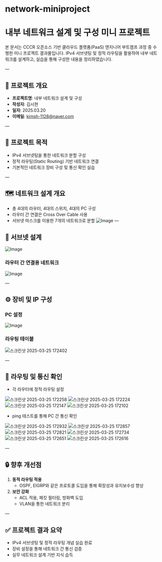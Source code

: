 # network-miniproject
# 내부 네트워크 설계 및 구성 미니 프로젝트

본 문서는 CCCR 오픈소스 기반 클라우드 플랫폼(PaaS) 엔지니어 부트캠프 과정 중 수행한 미니 프로젝트 결과물입니다. IPv4 서브넷팅 및 정적 라우팅을 활용하여 내부 네트워크를 설계하고, 실습을 통해 구성한 내용을 정리하였습니다.

—

## 📌 프로젝트 개요

- **프로젝트명**: 내부 네트워크 설계 및 구성
- **작성자**: 김시현
- **일자**: 2025.03.20
- **이메일**: kimsh-1128@naver.com

—

## 🎯 프로젝트 목적

- IPv4 서브넷팅을 통한 네트워크 분할 구성
- 정적 라우팅(Static Routing) 기반 네트워크 연결
- 기본적인 네트워크 장비 구성 및 통신 확인 실습

—

## 🗺️ 네트워크 설계 개요

- 총 4대의 라우터, 4대의 스위치, 4대의 PC 구성
- 라우터 간 연결은 Cross Over Cable 사용
- 서브넷 마스크를 이용한 7개의 네트워크로 분할
![Image](https://github.com/user-attachments/assets/705a5c9c-d2ea-4504-8d52-6febdfbc94eb)
—

## 🧩 서브넷 설계

![Image](https://github.com/user-attachments/assets/1db42adc-8647-4111-a3c9-fab7b75cf810)


### 라우터 간 연결용 네트워크

![Image](https://github.com/user-attachments/assets/99f06cf3-6376-4a6c-af23-95b795c87ce2)


—

## ⚙️ 장비 및 IP 구성

### PC 설정

![Image](https://github.com/user-attachments/assets/fe8f3bc5-8721-459b-957e-bb4f3117f43c)


### 라우팅 테이블


![스크린샷 2025-03-25 172402](https://github.com/user-attachments/assets/d91726ac-7d3e-4699-bca2-726c6b6f9941)

—

## 🧭 라우팅 및 통신 확인

- 각 라우터에 정적 라우팅 설정

![스크린샷 2025-03-25 172258](https://github.com/user-attachments/assets/2a344b3f-d685-4e17-a484-131ee1c73ac3)
![스크린샷 2025-03-25 172224](https://github.com/user-attachments/assets/ba39c9db-b7a7-4f97-8600-22cfb781cea1)
![스크린샷 2025-03-25 172147](https://github.com/user-attachments/assets/9a41f526-ffa5-4b42-8e56-fa192a48aaf6)
![스크린샷 2025-03-25 172102](https://github.com/user-attachments/assets/e10eae2b-f917-49a6-8fd4-ecdd1228a18a)

  
- ping 테스트를 통해 PC 간 통신 확인
  
![스크린샷 2025-03-25 172932](https://github.com/user-attachments/assets/7f359d06-8fed-45c4-83dc-cee88cd55ca4)
![스크린샷 2025-03-25 172857](https://github.com/user-attachments/assets/56caa21a-0060-48b7-8f3b-f181d6ccf2b7)
![스크린샷 2025-03-25 172821](https://github.com/user-attachments/assets/fdfb2873-b4b5-41b2-a087-a4dd1d8ab3b3)
![스크린샷 2025-03-25 172734](https://github.com/user-attachments/assets/75c073b3-41a7-4ba7-90c4-d66376d43309)
![스크린샷 2025-03-25 172651](https://github.com/user-attachments/assets/3a3c8136-d8d4-4640-964e-4ff335b589b1)
![스크린샷 2025-03-25 172616](https://github.com/user-attachments/assets/d1afd28c-3b75-49b6-85ac-5fa85c48ff5c)

—

## 🔒 향후 개선점

1. **동적 라우팅 적용**
   - OSPF, EIGRP와 같은 프로토콜 도입을 통해 확장성과 유지보수성 향상
2. **보안 강화**
   - ACL 적용, 패킷 필터링, 방화벽 도입
   - VLAN을 통한 네트워크 분리

—

## ✅ 프로젝트 결과 요약

- IPv4 서브넷팅 및 정적 라우팅 개념 실습 완료
- 장비 설정을 통해 네트워크 간 통신 검증
- 실무 네트워크 설계 기반 지식 습득

